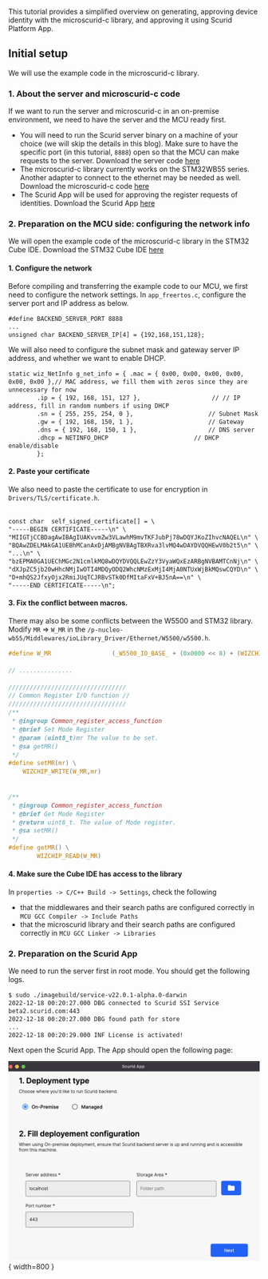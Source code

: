 This tutorial provides a simplified overview on generating, approving device identity with the microscurid-c library, and approving it using Scurid Platform App.

## Initial setup

We will use the example code in the microscurid-c library.

### 1. About the server and microscurid-c code

If we want to run the server and microscurid-c in an on-premise environment, we need to have the server and the MCU ready first.

- You will need to run the Scurid server binary on a machine of your choice (we will skip the details in this blog). Make sure to have the specific port (in this tutorial, `8888`) open so that the MCU can make requests to the server. Download the server code [here](example.com)
- The microscurid-c library currently works on the STM32WB55 series. Another adapter to connect to the ethernet may be needed as well. Download the microscurid-c code [here](example.com)
- The Scurid App will be used for approving the register requests of identities. Download the Scurid App [here](example.com)

### 2. Preparation on the MCU side: configuring the network info

We will open the example code of the microscurid-c library in the STM32 Cube IDE.
Download the STM32 Cube IDE [here](https://www.st.com/en/development-tools/stm32cubeide.html)

#### 1. Configure the network

Before compiling and transferring the example code to our MCU, we first need to configure the network settings. In `app_freertos.c`, configure the server port and IP address as below.

```
#define BACKEND_SERVER_PORT 8888
...
unsigned char BACKEND_SERVER_IP[4] = {192,168,151,128};
```

We will also need to configure the subnet mask and gateway server IP address, and whether we want to enable DHCP.

```
static wiz_NetInfo g_net_info = { .mac = { 0x00, 0x00, 0x00, 0x00, 0x00, 0x00 },// MAC address, we fill them with zeros since they are unnecessary for now
		.ip = { 192, 168, 151, 127 },                    // // IP address, fill in random numbers if using DHCP
		.sn = { 255, 255, 254, 0 },                    	// Subnet Mask
		.gw = { 192, 168, 150, 1 },                     // Gateway
		.dns = { 192, 168, 150, 1 },                    // DNS server
		.dhcp = NETINFO_DHCP                       	// DHCP enable/disable
		};
```

#### 2. Paste your certificate

We also need to paste the certificate to use for encryption in `Drivers/TLS/certificate.h`.

```

const char	self_signed_certificate[] =	\
"-----BEGIN CERTIFICATE-----\n" \
"MIIGTjCCBDagAwIBAgIUAKvvmZw3VLawhM9mvTKFJubPj78wDQYJKoZIhvcNAQEL\n" \
"BQAwZDELMAkGA1UEBhMCanAxDjAMBgNVBAgTBXRva3lvMQ4wDAYDVQQHEwV0b2t5\n" \
"...\n" \
"bzEPMA0GA1UEChMGc2N1cmlkMQ8wDQYDVQQLEwZzY3VyaWQxEzARBgNVBAMTCnNj\n" \
"dXJpZC5jb20wHhcNMjIwOTI4MDQyODQ2WhcNMzExMjI4MjA0NTUxWjBkMQswCQYD\n" \
"D+mhQS2JfxyOjx2RmiJUqTCJRBvSTk0DfMItaFxV+BJ5nA==\n" \
"-----END CERTIFICATE-----\n";

```

#### 3. Fix the conflict between macros.

There may also be some conflicts between the W5500 and STM32 library.
Modify `MR` => `W_MR` in the `/p-nucleo-wb55/Middlewares/ioLibrary_Driver/Ethernet/W5500/w5500.h`.

```w5500.h
#define W_MR                 (_W5500_IO_BASE_ + (0x0000 << 8) + (WIZCHIP_CREG_BLOCK << 3))

// ...............

/////////////////////////////////
// Common Register I/O function //
/////////////////////////////////
/**
 * @ingroup Common_register_access_function
 * @brief Set Mode Register
 * @param (uint8_t)mr The value to be set.
 * @sa getMR()
 */
#define setMR(mr) \
	WIZCHIP_WRITE(W_MR,mr)


/**
 * @ingroup Common_register_access_function
 * @brief Get Mode Register
 * @return uint8_t. The value of Mode register.
 * @sa setMR()
 */
#define getMR() \
		WIZCHIP_READ(W_MR)
```

#### 4. Make sure the Cube IDE has access to the library

In `properties -> C/C++ Build -> Settings`, check the following

- that the middlewares and their search paths are configured correctly in `MCU GCC Compiler -> Include Paths` 
- that the microscurid library and their search paths are configured correctly in `MCU GCC Linker -> Libraries`

### 2. Preparation on the Scurid App

We need to run the server first in root mode. You should get the following logs.

```
$ sudo ./imagebuild/service-v22.0.1-alpha.0-darwin
2022-12-18 00:20:27.000 DBG connected to Scurid SSI Service beta2.scurid.com:443
2022-12-18 00:20:27.000 DBG found path for store
...
2022-12-18 00:20:29.000 INF License is activated!

```

Next open the Scurid App. The App should open the following page:

![deploy_type_config](img/scurid_app_deploy_type_config.png){ width=800 }